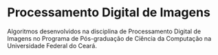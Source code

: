# Processamento Digital de Imagens

Algoritmos desenvolvidos na disciplina de Processamento Digital de Imagens no Programa de Pós-graduação de Ciência da Computação na Universidade Federal do Ceará.

